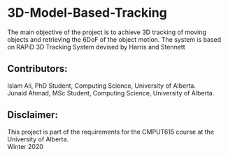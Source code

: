 # 3D-Model-Based-Tracking
The main objective of the project is to achieve 3D tracking of moving objects and retrieving the 6DoF of the object motion. The system is based on RAPiD 3D Tracking System devised by Harris and Stennett

## Contributors:
Islam Ali, PhD Student, Computing Science, University of Alberta.  
Junaid Ahmad, MSc Student,  Computing Science, University of Alberta.

## Disclaimer:
This project is part of the requirements for the CMPUT615 course at the University of Alberta.   
Winter 2020 

